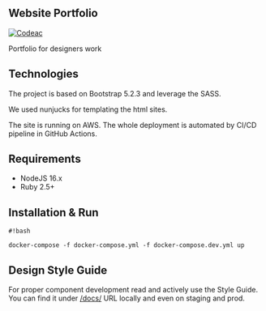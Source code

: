 Website Portfolio
--------

[![Codeac](https://static.codeac.io/badges/2-301952939.svg "Codeac")](https://app.codeac.io/github/ticha-website/website-portfolio)

Portfolio for designers work

## Technologies

The project is based on Bootstrap 5.2.3 and leverage the SASS.

We used nunjucks for templating the html sites.

The site is running on AWS. The whole deployment is automated by CI/CD pipeline in GitHub Actions.

## Requirements
 - NodeJS 16.x
 - Ruby 2.5+


## Installation & Run

```
#!bash

docker-compose -f docker-compose.yml -f docker-compose.dev.yml up
```


## Design Style Guide

For proper component development read and actively use the Style Guide.
You can find it under [/docs/](http://localhost:8000/docs/) URL locally and even on staging and prod.
